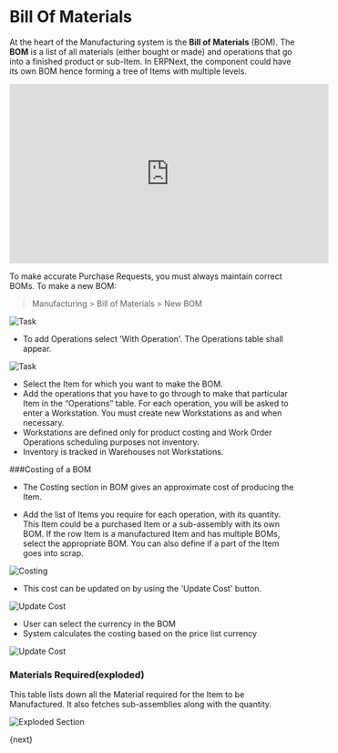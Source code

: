 <!-- add-breadcrumbs -->
# Bill Of Materials

At the heart of the Manufacturing system is the **Bill of Materials** (BOM).
The **BOM** is a list of all materials (either bought or made) and operations
that go into a finished product or sub-Item. In ERPNext, the component could
have its own BOM hence forming a tree of Items with multiple levels.

<div class="embed-container">
  <iframe width="560" height="315" src="https://www.youtube.com/embed/9J9QBYBpD0M?rel=0" frameborder="0" allow="autoplay; encrypted-media" allowfullscreen>
  </iframe>
</div>


To make accurate Purchase Requests, you must always maintain correct BOMs.
To make a new BOM:

> Manufacturing > Bill of Materials > New BOM

<img class="screenshot" alt="Task" src="{{docs_base_url}}/assets/img/manufacturing/bom.png">

* To add Operations select 'With Operation'. The Operations table shall appear.

<img class="screenshot" alt="Task" src="{{docs_base_url}}/assets/img/manufacturing/bom-operations.png">

  * Select the Item for which you want to make the BOM.
  * Add the operations that you have to go through to make that particular Item in the “Operations” table. For each operation, you will be asked to enter a Workstation. You must create new Workstations as and when necessary.
  * Workstations are defined only for product costing and Work Order Operations scheduling purposes not inventory. 
  * Inventory is tracked in Warehouses not Workstations.

###Costing of a BOM

* The Costing section in BOM gives an approximate cost of producing the Item.

* Add the list of Items you require for each operation, with its quantity. This Item could be a purchased Item or a sub-assembly with its own BOM. If the row Item is a manufactured Item and has multiple BOMs, select the appropriate BOM. You can also define if a part of the Item goes into scrap.

<img class="screenshot" alt="Costing" src="{{docs_base_url}}/assets/img/manufacturing/bom-costing.png">

* This cost can be updated on by using the 'Update Cost' button.

<img class="screenshot" alt="Update Cost" src="{{docs_base_url}}/assets/img/manufacturing/bom-update-cost.png">

* User can select the currency in the BOM 
* System calculates the costing based on the price list currency

<img class="screenshot" alt="Update Cost" src="{{docs_base_url}}/assets/img/manufacturing/price-list-based-currency-bom.png">

### Materials Required(exploded) 

This table lists down all the Material required for the Item to be Manufactured.
It also fetches sub-assemblies along with the quantity.

<img class="screenshot" alt="Exploded Section" src="{{docs_base_url}}/assets/img/manufacturing/bom-exploded.png">

{next}
